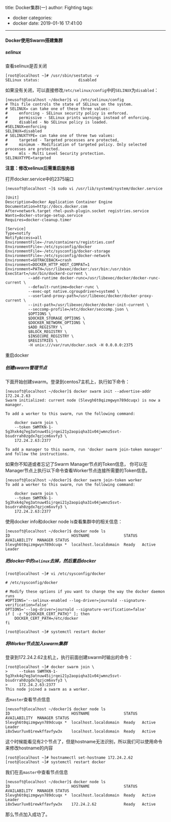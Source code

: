title: Docker集群(一)
author: Fighting
tags:
  - docker
categories:
  - docker
date: 2019-01-16 17:41:00
---
#### Docker使用Swarm搭建集群

##### selinux
查看selinux是否关闭
```shell
[root@localhost ~]# /usr/sbin/sestatus -v
SELinux status:                 disabled
```
如果没有关闭，可以直接修改`/etc/selinux/config`中的`SELINUX`为`disabled`：
```shell
[neusoft@localhost ~/docker]$ vi /etc/selinux/config
# This file controls the state of SELinux on the system.
# SELINUX= can take one of these three values:
#     enforcing - SELinux security policy is enforced.
#     permissive - SELinux prints warnings instead of enforcing.
#     disabled - No SELinux policy is loaded.
#SELINUX=enforcing
SELINUX=disabled
# SELINUXTYPE= can take one of three two values:
#     targeted - Targeted processes are protected,
#     minimum - Modification of targeted policy. Only selected processes are protected. 
#     mls - Multi Level Security protection.
SELINUXTYPE=targeted
```

**注意：修改xelinux后需重启服务器**

打开docker.service中的2375端口
```shell
[neusoft@localhost ~]$ sudo vi /usr/lib/systemd/system/docker.service

[Unit]
Description=Docker Application Container Engine
Documentation=http://docs.docker.com
After=network.target rhel-push-plugin.socket registries.service
Wants=docker-storage-setup.service
Requires=docker-cleanup.timer

[Service]
Type=notify
NotifyAccess=all
EnvironmentFile=-/run/containers/registries.conf
EnvironmentFile=-/etc/sysconfig/docker
EnvironmentFile=-/etc/sysconfig/docker-storage
EnvironmentFile=-/etc/sysconfig/docker-network
Environment=GOTRACEBACK=crash
Environment=DOCKER_HTTP_HOST_COMPAT=1
Environment=PATH=/usr/libexec/docker:/usr/bin:/usr/sbin
ExecStart=/usr/bin/dockerd-current \
          --add-runtime docker-runc=/usr/libexec/docker/docker-runc-current \
          --default-runtime=docker-runc \
          --exec-opt native.cgroupdriver=systemd \
          --userland-proxy-path=/usr/libexec/docker/docker-proxy-current \
          --init-path=/usr/libexec/docker/docker-init-current \
          --seccomp-profile=/etc/docker/seccomp.json \
          $OPTIONS \
          $DOCKER_STORAGE_OPTIONS \
          $DOCKER_NETWORK_OPTIONS \
          $ADD_REGISTRY \
          $BLOCK_REGISTRY \
          $INSECURE_REGISTRY \
          $REGISTRIES \
          -H unix:///var/run/docker.sock -H 0.0.0.0:2375
```

重启docker

<!--more-->

##### 创建swarm管理节点
下面开始创建swarm。登录到centos7主机上，执行如下命令：
```shell
[neusoft@localhost ~/docker]$ docker swarm init --advertise-addr 172.24.2.63
Swarm initialized: current node (5levgh6t0qizmgwyn789dcuqx) is now a manager.

To add a worker to this swarm, run the following command:

    docker swarm join \
    --token SWMTKN-1-5g3hxk4q7eg3atnuw45ijrqei21y2aopiqha31v04jwmnz5svt-bsudrrah0zgdx7qzjcm6xvfy3 \
    172.24.2.63:2377

To add a manager to this swarm, run 'docker swarm join-token manager' and follow the instructions.
```

如果你不知道或者忘记了Swarm Manager节点的Token信息， 你可以在Manager节点上执行以下命令查看Worker节点连接所需要的Token信息。
```shell
[neusoft@localhost ~/docker]$ docker swarm join-token worker
To add a worker to this swarm, run the following command:

    docker swarm join \
    --token SWMTKN-1-5g3hxk4q7eg3atnuw45ijrqei21y2aopiqha31v04jwmnz5svt-bsudrrah0zgdx7qzjcm6xvfy3 \
    172.24.2.63:2377
```

使用docker info和docker node ls查看集群中的相关信息：
```shell
[neusoft@localhost ~/docker]$ docker node ls
ID                           HOSTNAME               STATUS  AVAILABILITY  MANAGER STATUS
5levgh6t0qizmgwyn789dcuqx *  localhost.localdomain  Ready   Active        Leader
```
##### 把docker中的`selinux`去掉，然后重启docker
```shell
[root@localhost ~]# vi /etc/sysconfig/docker

# /etc/sysconfig/docker

# Modify these options if you want to change the way the docker daemon runs
#OPTIONS='--selinux-enabled --log-driver=journald --signature-verification=false'
OPTIONS='--log-driver=journald --signature-verification=false'
if [ -z "${DOCKER_CERT_PATH}" ]; then
    DOCKER_CERT_PATH=/etc/docker
fi

[root@localhost ~]# systemctl restart docker
```
##### 将Worker节点加入swarm集群
登录到172.24.2.62主机上，执行前面创建swarm时输出的命令：
```shell
[root@localhost ~]# docker swarm join \
>     --token SWMTKN-1-5g3hxk4q7eg3atnuw45ijrqei21y2aopiqha31v04jwmnz5svt-bsudrrah0zgdx7qzjcm6xvfy3 \
>     172.24.2.63:2377
This node joined a swarm as a worker.
```

去`master`查看节点信息
```shell
[neusoft@localhost ~/docker]$ docker node ls
ID                           HOSTNAME               STATUS  AVAILABILITY  MANAGER STATUS
5levgh6t0qizmgwyn789dcuqx *  localhost.localdomain  Ready   Active        Leader
i8x5wur7ux01rewkffavfyw3x    localhost.localdomain  Ready   Active        
```
这个时候能看见有2个节点了，但是hostname无法识别，所以我们可以使用命令来修改hostname的内容
```shell
[root@localhost ~]# hostnamectl set-hostname 172.24.2.62
[root@localhost ~]# systemctl restart docker
```
我们在去`master`中查看节点信息
```shell
[neusoft@localhost ~/docker]$ docker node ls
ID                           HOSTNAME               STATUS  AVAILABILITY  MANAGER STATUS
5levgh6t0qizmgwyn789dcuqx *  localhost.localdomain  Ready   Active        Leader
i8x5wur7ux01rewkffavfyw3x    172.24.2.62            Ready   Active
```
那么节点加入成功了。